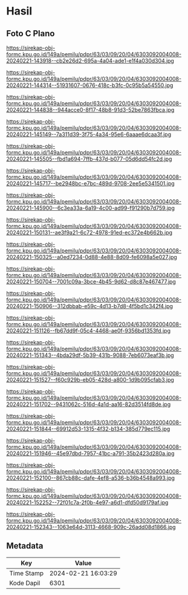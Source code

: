 # Hasil

## Foto C Plano

https://sirekap-obj-formc.kpu.go.id/149a/pemilu/pdpr/63/03/09/20/04/6303092004008-20240221-143918--cb2e26d2-695a-4a04-ade1-e1f4a030d304.jpg

https://sirekap-obj-formc.kpu.go.id/149a/pemilu/pdpr/63/03/09/20/04/6303092004008-20240221-144314--51931607-0676-418c-b3fc-0c95b5a54550.jpg

https://sirekap-obj-formc.kpu.go.id/149a/pemilu/pdpr/63/03/09/20/04/6303092004008-20240221-144838--944acce0-8f17-48b8-91d3-52be7863fbca.jpg

https://sirekap-obj-formc.kpu.go.id/149a/pemilu/pdpr/63/03/09/20/04/6303092004008-20240221-145149--7a311d39-3f75-4a34-95e6-6aaae6dcaa3f.jpg

https://sirekap-obj-formc.kpu.go.id/149a/pemilu/pdpr/63/03/09/20/04/6303092004008-20240221-145505--fbd1a694-7ffb-437d-b077-05d6dd54fc2d.jpg

https://sirekap-obj-formc.kpu.go.id/149a/pemilu/pdpr/63/03/09/20/04/6303092004008-20240221-145717--be2948bc-e7bc-489d-9708-2ee5e5341501.jpg

https://sirekap-obj-formc.kpu.go.id/149a/pemilu/pdpr/63/03/09/20/04/6303092004008-20240221-145900--6c3ea33a-6a19-4c00-ad99-f91290b7d759.jpg

https://sirekap-obj-formc.kpu.go.id/149a/pemilu/pdpr/63/03/09/20/04/6303092004008-20240221-150131--ae3f9a21-6c72-4978-91ed-ec372e4b662b.jpg

https://sirekap-obj-formc.kpu.go.id/149a/pemilu/pdpr/63/03/09/20/04/6303092004008-20240221-150325--a0ed7234-0d88-4e88-8d09-fe6098a5e027.jpg

https://sirekap-obj-formc.kpu.go.id/149a/pemilu/pdpr/63/03/09/20/04/6303092004008-20240221-150704--7001c09a-3bce-4b45-9d62-d8c87e467477.jpg

https://sirekap-obj-formc.kpu.go.id/149a/pemilu/pdpr/63/03/09/20/04/6303092004008-20240221-150906--312dbbab-e59c-4d13-b7d8-4f5bd1c342f4.jpg

https://sirekap-obj-formc.kpu.go.id/149a/pemilu/pdpr/63/03/09/20/04/6303092004008-20240221-151126--fb67dd9f-05c4-4468-ae0f-9356bd1353fd.jpg

https://sirekap-obj-formc.kpu.go.id/149a/pemilu/pdpr/63/03/09/20/04/6303092004008-20240221-151343--4bda29df-5b39-431b-9088-7eb6073eaf3b.jpg

https://sirekap-obj-formc.kpu.go.id/149a/pemilu/pdpr/63/03/09/20/04/6303092004008-20240221-151527--f60c929b-eb05-428d-a800-1d9b095cfab3.jpg

https://sirekap-obj-formc.kpu.go.id/149a/pemilu/pdpr/63/03/09/20/04/6303092004008-20240221-151702--9431062c-516d-4a1d-aa16-82d3514fd8de.jpg

https://sirekap-obj-formc.kpu.go.id/149a/pemilu/pdpr/63/03/09/20/04/6303092004008-20240221-151844--69912d53-1315-4f32-b134-385d779ec115.jpg

https://sirekap-obj-formc.kpu.go.id/149a/pemilu/pdpr/63/03/09/20/04/6303092004008-20240221-151946--45e97dbd-7957-41bc-a791-35b2423d280a.jpg

https://sirekap-obj-formc.kpu.go.id/149a/pemilu/pdpr/63/03/09/20/04/6303092004008-20240221-152100--867cb88c-dafe-4ef8-a536-b36b4548a993.jpg

https://sirekap-obj-formc.kpu.go.id/149a/pemilu/pdpr/63/03/09/20/04/6303092004008-20240221-152252--72f01c7a-2f0b-4e97-a6d1-dfd50d9179af.jpg

https://sirekap-obj-formc.kpu.go.id/149a/pemilu/pdpr/63/03/09/20/04/6303092004008-20240221-152343--1063e64d-3113-4668-909c-26add08d1866.jpg


## Metadata

| Key        | Value               |
| ---------- | ------------------- |
| Time Stamp | 2024-02-21 16:03:29 |
| Kode Dapil | 6301                |



